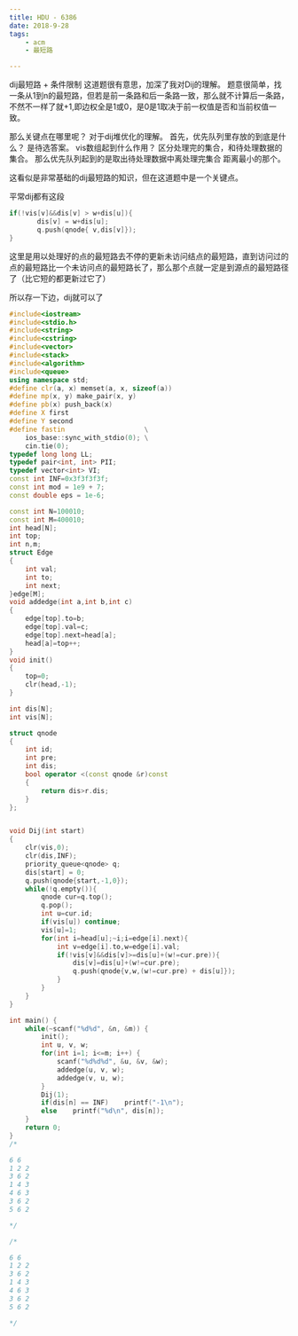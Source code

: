 ```yaml
---
title: HDU - 6386
date: 2018-9-28
tags:
    - acm
    - 最短路

---
```

dij最短路 + 条件限制
这道题很有意思，加深了我对Dij的理解。
题意很简单，找一条从1到n的最短路，但若是前一条路和后一条路一致，那么就不计算后一条路，不然不一样了就+1,即边权全是1或0，是0是1取决于前一权值是否和当前权值一致。
<!--more-->
那么关键点在哪里呢？
对于dij堆优化的理解。
首先，优先队列里存放的到底是什么？
是待选答案。
vis数组起到什么作用？
区分处理完的集合，和待处理数据的集合。
那么优先队列起到的是取出待处理数据中离处理完集合 距离最小的那个。

这看似是非常基础的dij最短路的知识，但在这道题中是一个关键点。

平常dij都有这段
```c++
if(!vis[v]&&dis[v] > w+dis[u]){
       dis[v] = w+dis[u];
       q.push(qnode{ v,dis[v]});
}
```
这里是用以处理好的点的最短路去不停的更新未访问结点的最短路，直到访问过的点的最短路比一个未访问点的最短路长了，那么那个点就一定是到源点的最短路径了（比它短的都更新过它了）

所以存一下边，dij就可以了
```c++
#include<iostream>
#include<stdio.h>
#include<string>
#include<cstring>
#include<vector>
#include<stack>
#include<algorithm>
#include<queue>
using namespace std;
#define clr(a, x) memset(a, x, sizeof(a))
#define mp(x, y) make_pair(x, y)
#define pb(x) push_back(x)
#define X first
#define Y second
#define fastin                    \
    ios_base::sync_with_stdio(0); \
    cin.tie(0);
typedef long long LL;
typedef pair<int, int> PII;
typedef vector<int> VI;
const int INF=0x3f3f3f3f;
const int mod = 1e9 + 7;
const double eps = 1e-6;

const int N=100010;
const int M=400010;
int head[N];
int top;
int n,m;
struct Edge
{
    int val;
    int to;
    int next;
}edge[M];
void addedge(int a,int b,int c)
{
    edge[top].to=b;
    edge[top].val=c;
    edge[top].next=head[a];
    head[a]=top++;
}
void init()
{
    top=0;
    clr(head,-1);
}

int dis[N];
int vis[N];

struct qnode
{
    int id;
    int pre;
    int dis;
    bool operator <(const qnode &r)const
    {
        return dis>r.dis;
    }
};


void Dij(int start)
{
    clr(vis,0);
    clr(dis,INF);
    priority_queue<qnode> q;
    dis[start] = 0;
    q.push(qnode{start,-1,0});
    while(!q.empty()){
        qnode cur=q.top();
        q.pop();
        int u=cur.id;
        if(vis[u]) continue;
        vis[u]=1;
        for(int i=head[u];~i;i=edge[i].next){
            int v=edge[i].to,w=edge[i].val;
            if(!vis[v]&&dis[v]>=dis[u]+(w!=cur.pre)){
                dis[v]=dis[u]+(w!=cur.pre);
                q.push(qnode{v,w,(w!=cur.pre) + dis[u]});
            }
        }
    }
}

int main() {
    while(~scanf("%d%d", &n, &m)) {
        init();
        int u, v, w;
        for(int i=1; i<=m; i++) {
            scanf("%d%d%d", &u, &v, &w);
            addedge(u, v, w);
            addedge(v, u, w);
        }
        Dij(1);
        if(dis[n] == INF)    printf("-1\n");
        else    printf("%d\n", dis[n]);
    }
    return 0;
}
/*

6 6
1 2 2
3 6 2
1 4 3
4 6 3
3 6 2
5 6 2

*/

/*

6 6
1 2 2
3 6 2
1 4 3
4 6 3
3 6 2
5 6 2

*/
```